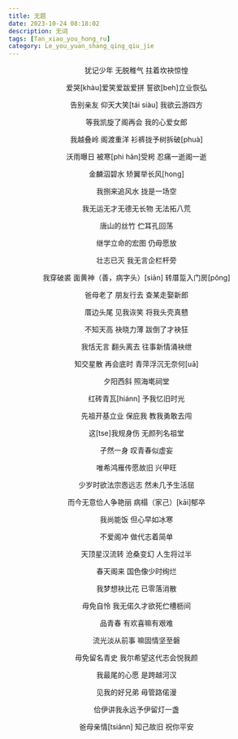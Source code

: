 ```yaml
---
title: 无题
date: 2023-10-24 08:18:02
description: 无词
tags: [Tan_xiao_you_hong_ru]
category: Le_you_yuan_shang_qing_qiu_jie
---
```

<style>
	p{
		text-indent: 0em;
		text-align: center;
		margin-top: 0em;
	}
</style>

犹记少年 无脱稚气 拄着坎袂惊惶

爱哭\[khàu\]爱笑爱跋爱拼 誓欲\[beh\]立业恢弘

告别亲友 仰天大笑\[tái siàu\] 我欲云游四方

等我凯旋了阁再会 我的心爱女郎

<p></p>

我越叠岭 阁渡重洋 衫裤拢予树拆破\[phuà\]

沃雨曝日 被寒\[phi hân\]受枵 忍痛一逝阁一逝

<p></p>

金麟泅碧水 矫翼举长风\[hong\]

我捌来追风水 拢是一场空

我无运无才无德无长物 无法拓八荒

唐山的丝竹 伫耳孔回荡

继学立命的宏图 仍毋愿放

壮志已灭 我无言企栏杆旁

<p></p>

我穿破裘 面黄神（善，病字头）\[siān\] 转厝踅入门房\[pông\]

爸母老了 朋友行去 查某走娶新郎

厝边头尾 见我诙笑 将我头壳真戆

不知天高 袂晓力薄 跋倒了才袂狂

<p></p>

我恬无言 翻头离去 往事新情涌袂绁

知交星散 再会底时 青萍浮沉无奈何\[uā\]

<p></p>

夕阳西斜 照海墘祠堂

红砖青瓦\[hiánn\] 予我忆旧时光

先祖开基立业 保庇我 教我勇敢去闯

这\[tse\]我规身伤 无颜列名祖堂

孑然一身 叹青春似虚妄

唯希鸿雁传愿故旧 兴甲旺

<p></p>

少岁时欲法宗悫远志 然未几予生活屈

而今无意佮人争艳丽 病榻（家己）\[kāi\]郁卒

<p></p>

我尚能饭 但心早如冰寒

不爱阁冲 做代志着简单

天顶星汉流转 沧桑变幻 人生将过半

春天阁来 国色像少时绚烂

我梦想袂比花 已零落消散

毋免自怜 我无偌久才欲死伫槽枥间

<p></p>

品青春 有欢喜嘛有艰难

流光淡从前事 嘛固情坚至磐

毋免留名青史 我尔希望这代志会悦我颜

我最尾的心愿 是跨越河汉

见我的好兄弟 毋管路偌漫

佮伊讲我永远予伊留灯一盏

<p></p>

爸母亲情\[tsiânn\] 知己故旧 祝你平安
